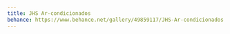 ```yaml
---
title: JHS Ar-condicionados
behance: https://www.behance.net/gallery/49859117/JHS-Ar-condicionados
---
```


